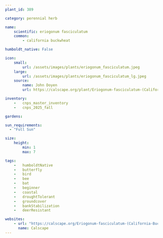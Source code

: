 ```yaml
---
plant_id: 389

category: perennial herb

name: 
    scientific: eriogonum fasciculatum 
    common: 
        - california buckwheat

humboldt_native: False

icon: 
    small: 
        url: /assets/images/plants/eriogonum_fasciculatum.jpeg 
    large: 
        url: /assets/images/plants/eriogonum_fasciculatum_lg.jpeg 
    source: 
        name: John Doyen 
        url: https://calscape.org/plant/Eriogonum-fasciculatum-(California-Buckwheat)/gallery 

inventory: 
    -   cnps_master_inventory
    -   cnps_2025_fall

gardens:

sun_requirements:
  - "Full Sun"

size:
    height: 
        min: 1
        max: 7

tags:  
    -   humboldtNative
    -   butterfly
    -   bird
    -   bee
    -   bat
    -   beginner
    -   coastal
    -   droughtTolerant
    -   groundcover
    -   bankStabilization
    -   deerResistant

websites:
    - url: "https://calscape.org/Eriogonum-fasciculatum-(California-Buckwheat)"
      name: Calscape
---
```



